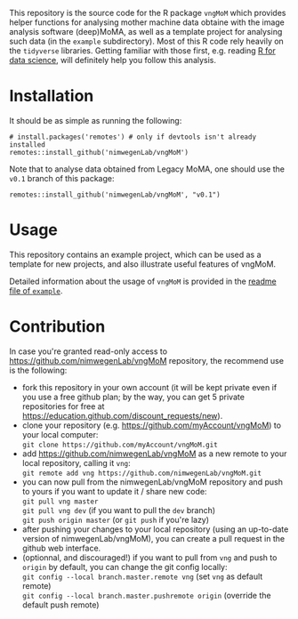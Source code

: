 

This repository is the source code for the R package `vngMoM` which provides helper functions for analysing mother machine data obtaine with the image analysis software (deep)MoMA, as well as a template project for analysing such data (in the `example` subdirectory).
Most of this R code rely heavily on the `tidyverse` libraries. Getting familiar with those first, e.g. reading [R for data science](https://r4ds.hadley.nz), will definitely help you follow this analysis.


# Installation

It should be as simple as running the following: 

```
# install.packages('remotes') # only if devtools isn't already installed
remotes::install_github('nimwegenLab/vngMoM')
```

Note that to analyse data obtained from Legacy MoMA, one should use the `v0.1` branch of this package:

```
remotes::install_github('nimwegenLab/vngMoM', "v0.1")
```

# Usage

This repository contains an example project, which can be used as a template for new projects, and also illustrate useful features of vngMoM.

Detailed information about the usage of `vngMoM` is provided in the [readme file of `example`](example/README.md).


# Contribution
In case you're granted read-only access to https://github.com/nimwegenLab/vngMoM repository, the recommend use is the following:

- fork this repository in your own account (it will be kept private even if you use a free github plan; by the way, you can get 5 private repositories for free at https://education.github.com/discount_requests/new).
- clone your repository (e.g. https://github.com/myAccount/vngMoM) to your local computer:  
`git clone https://github.com/myAccount/vngMoM.git`
- add https://github.com/nimwegenLab/vngMoM as a new remote to your local repository, calling it `vng`:  
`git remote add vng https://github.com/nimwegenLab/vngMoM.git`
- you can now pull from the nimwegenLab/vngMoM repository and push to yours if you want to update it / share new code:  
`git pull vng master`  
`git pull vng dev` (if you want to pull the `dev` branch)  
`git push origin master` (or `git push` if you're lazy)
- after pushing your changes to your local repository (using an up-to-date version of nimwegenLab/vngMoM), you can create a pull request in the github web interface.
- (optionnal, and discouraged!) if you want to pull from `vng` and push to `origin` by default, you can change the git config locally:  
`git config --local branch.master.remote vng` (set `vng` as default remote)  
`git config --local branch.master.pushremote origin` (override the default push remote)

